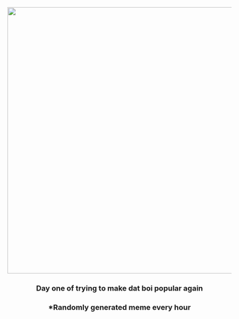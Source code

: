 <p align="center">
        <img src="https://i.redd.it/n00bnkimju991.jpg" width="600" height="600">
        </p>
        <h3 align="center">Day one of trying to make dat boi popular again</h3>
        <h3 align="center">*Randomly generated meme every hour</h3>
    